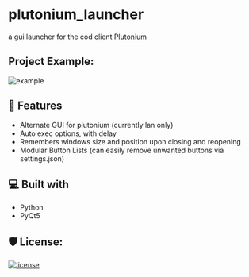 <h1 id="title" align="left">plutonium_launcher</h1>

a gui launcher for the cod client [Plutonium]([https://store.steampowered.com/agecheck/app/232090/](https://plutonium.pw/))

<h2>Project Example:</h2>

![example](https://github.com/Mythical-Github/plutonium_launcher/assets/67753356/6e3e6544-f90b-47d1-ba70-09b0f158fbf6)
  
<h2>💪 Features</h2>

*   Alternate GUI for plutonium (currently lan only)
*   Auto exec options, with delay
*   Remembers windows size and position upon closing and reopening
*   Modular Button Lists (can easily remove unwanted buttons via settings.json)

<h2>💻 Built with</h2>

*   Python
*   PyQt5

<h2>🛡️ License:</h2>

[![license](https://www.gnu.org/graphics/gplv3-with-text-136x68.png)](LICENSE)

